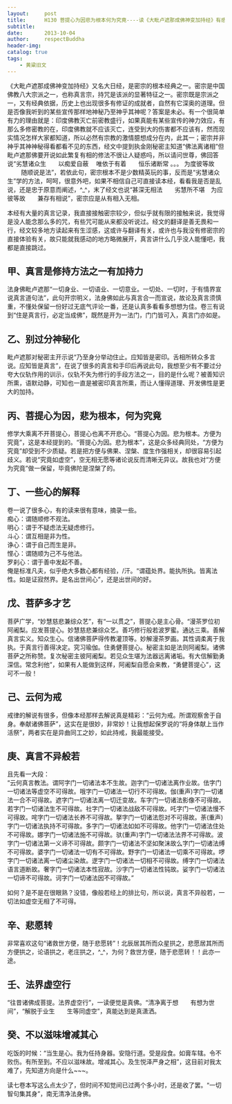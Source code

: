 ```yaml
---
layout:     post
title:      H130 菩提心为因悲为根本何为究竟----读《大毗卢遮那成佛神变加持经》有感
subtitle:   
date:       2013-10-04
author:     respectBuddha
header-img: 
catalog: true
tags:
    - 黄粱旧文
---
```


《大毗卢遮那成佛神变加持经》又名大日经，是密宗的根本经典之一。密宗是中国佛教八大宗派之一，也称真言宗，持咒是该派的显著特征之一。密宗既是宗派之一，又有经典依据，历史上也出现很多有修证的成就者，自然有它深奥的道理。但是否像我听到的某些宣传那样地神秘乃至神乎其神呢？答案是未必。有一个很简单有力的理由就是：印度佛教灭亡前密教盛行，如果真能有某些宣传的神力效应，有那么多修密教的在，印度佛教就不应该灭亡，连受到大的伤害都不应该有，然而现实情况怎样大家都知道，所以必然有宗教的激情臆想成分在内，此其一；密宗并非神乎其神神秘得看都看不见的东西，经文中提到执金刚秘密主知道“佛法离诸相”但毗卢遮那佛要开说如此繁复有相的修法不很让人疑惑吗，所以请问世尊，佛回答说“劣慧诸众生　　以痴爱自蔽 　唯依于有着　　恒乐诸断常 。。。 为度彼等故 　　 随顺说是法”，若依此句，密宗根本不是少数精英玩的事，反而是“劣慧诸众生”学的方法，呵呵，很意外吧，如果不相信自己可直接读本经，看看我是否是乱说，还是忠于原意而阐述，^_^，末了经文也说“甚深无相法　　劣慧所不堪　为应彼等故　　兼存有相说”，密宗应是从有相入无相。

本经有大量的真言记录，我直接接触密宗较少，但似乎就有限的接触来说，我觉得是没人能念那么多的咒，有些咒可能从来都没听说过。经文的翻译是善无畏和一行，经文较多地方读起来有生涩感，这或许与翻译有关，或许也与我没有修密宗的直接体验有关，故只能就我感动的地方略微展开，真言讲什么几乎没人能懂吧，我都是直接跳过。

## 甲、真言是修持方法之一有加持力

法身佛毗卢遮那“一切身业、一切语业、一切意业。一切处、一切时，于有情界宣说真言道句法”，此句开宗明义，法身佛如此与真言合一而宣说，故论及真言须慎重，不懂处保留一份好过无底气评论一番，还是认真多看看多想想为佳。卷三有说到“住是真言行，必定当成佛”，既然是开为一法门，门门皆可入，真言门亦如是。

## 乙、别过分神秘化

毗卢遮那对秘密主开示说“乃至身分举动住止。应知皆是密印。舌相所转众多言说。应知皆是真言”，在说了很多的真言和手印后再说此句，我想至少有不要过分夸大仪轨作用的训示，仪轨不失为修行的手段方法之一，目的是什么呢？被善知识所熏，语默动静，可知也一直是被密印真言所熏，而让人懂得道理、开发佛性是更大的加持。

## 丙、菩提心为因，悲为根本，何为究竟

修学大乘离不开菩提心，菩提心也离不开悲心。“菩提心为因。悲为根本。方便为究竟”，这是本经提到的。“菩提心为因。悲为根本”，这是众多经典同处，“方便为究竟”却受到不少质疑。若是把方便与佛果、涅槃、度生作强相关，却很容易引起歧义。若说“究竟如虚空”，空无相无愿等诸论说反而清晰无异议。故我也对“方便为究竟”做一保留，毕竟佛陀是涅槃了的。

## 丁、一些心的解释

卷一说了很多心，有的读来很有意味，摘录一些。  
痴心：谓随顺修不观法。  
明心：谓于不疑虑法无疑虑修行。  
斗心：谓互相是非为性。  
诤心：谓于自己而生是非。  
悭心：谓随顺为己不与他法。  
罗刹心：谓于善中发起不善。  
俺是标准凡夫，似乎绝大多数心都有经验，/汗。“谓蕴处界。能执所执。皆离法性。如是证寂然界。是名出世间心”，还是出世间的好。

## 戊、菩萨多才艺

菩萨广学，“妙慧慈悲兼综众艺”，有“一以贯之”，菩提心是主心骨。“漫茶罗位初阿阇梨。应发菩提心。妙慧慈悲兼综众艺。善巧修行般若波罗蜜。通达三乘。善解真言实义。知众生心。信诸佛菩萨得传教灌顶等。妙解漫茶罗画。其性调柔离于我执。于真言行善得决定。究习瑜伽。住勇健菩提心。秘密主如是法则阿阇梨。诸佛菩萨之所称赞。复次秘密主彼阿阇梨。若见众生堪为法器远离诸垢。有大信解勤勇深信。常念利他”，如果有人能做到这样，阿阇梨自愿会来教，“勇健菩提心”，这可不一般！

## 己、云何为戒

戒律的解说有很多，但像本经那样去解说真是精彩：“云何为戒。所谓观察舍于自身。奉献诸佛菩萨”，这实在是很妙，非常妙！让我想起保罗说的“将身体献上当作活祭”，两者实在是异曲同工之妙，如此持戒，我最能接受。

## 庚、真言不异般若

且先看一大段：  
“云何真言教法。谓阿字门一切诸法本不生故。迦字门一切诸法离作业故。佉字门一切诸法等虚空不可得故。哦字门一切诸法一切行不可得故。伽(重声)字门一切诸法一合不可得故。遮字门一切诸法离一切迁变故。车字门一切诸法影像不可得故。若字门一切诸法生不可得故。社字门一切诸法战敌不可得故。吒字门一切诸法慢不可得故。咤字门一切诸法长养不可得故。拏字门一切诸法怨对不可得故。荼(重声)字门一切诸法执持不可得故。多字门一切诸法如如不可得故。他字门一切诸法住处不可得故。娜字门一切诸法施不可得故。驮(重声)字门一切诸法法界不可得故。波字门一切诸法第一义谛不可得故。颇字门一切诸法不坚如聚沫故么字门一切诸法缚不可得故。婆字门一切诸法一切有不可得故。野字门一切诸法一切乘不可得故。啰字门一切诸法离一切诸尘染故。逻字门一切诸法一切相不可得故。缚字门一切诸法语言道断故。奢字门一切诸法本性寂故。沙字门一切诸法性钝故。娑字门一切诸法一切谛不可得故。诃字门一切诸法因不可得故。”

如何？是不是在很眼熟？没错，像般若经上的排比句，所以说，真言不异般若，一切法如虚空无相了不可得。

## 辛、悲愿转

非常喜欢这句“诸救世方便，随于悲愿转”！北辰居其所而众星拱之，悲愿居其所而方便拱之，论语拱之，老庄拱之，^_^，为何？救世方便，随于悲愿转！！此亦一途。

## 壬、法界虚空行

“往昔诸佛成菩提。法界虚空行”，一读便觉是真佛。“清净离于想　　有想为世间”，“解脱于业生　　生等同虚空”，真能达到是真潇洒。

## 癸、不以滋味增减其心

吃饭的时候：“当生是心。我为任持身器。安隐行道。受是段食。如膏车辖。令不败伤。有所至到。不应以滋味故。增减其心。及生悦泽严身之相”，这目前对我太难了，先知道方向是什么~~~。

读七卷本写这么点太少了，但时间不知觉间已过两个多小时，还是收了罢。“一切智句集其身”，南无清净法身佛。

